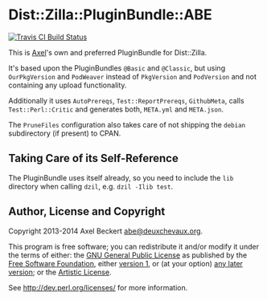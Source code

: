 Dist::Zilla::PluginBundle::ABE
==============================

[![Travis CI Build Status](https://travis-ci.org/xtaran/dist-zilla-pluginbundle-abe.svg)](https://travis-ci.org/xtaran/dist-zilla-pluginbundle-abe)

This is [Axel](https://metacpan.org/author/ABE)'s own and preferred PluginBundle for Dist::Zilla.

It's based upon the PluginBundles `@Basic` and `@Classic`, but using
`OurPkgVersion` and `PodWeaver` instead of `PkgVersion` and
`PodVersion` and not containing any upload functionality.

Additionally it uses `AutoPrereqs`, `Test::ReportPrereqs`,
`GithubMeta`, calls `Test::Perl::Critic` and generates both,
`META.yml` and `META.json`.

The `PruneFiles` configuration also takes care of not shipping the
`debian` subdirectory (if present) to CPAN.


Taking Care of its Self-Reference
---------------------------------

The PluginBundle uses itself already, so you need to include the `lib`
directory when calling `dzil`, e.g. `dzil -Ilib test`.


Author, License and Copyright
-----------------------------

Copyright 2013-2014 Axel Beckert <abe@deuxchevaux.org>.

This program is free software; you can redistribute it and/or modify
it under the terms of either: the
[GNU General Public License](https://www.gnu.org/licenses/gpl) as
published by the [Free Software Foundation](https://www.fsf.org/),
either [version 1](https://www.gnu.org/licenses/old-licenses/gpl-1.0),
or (at your option)
[any later version](https://www.gnu.org/licenses/#GPL); or the
[Artistic License](http://dev.perl.org/licenses/artistic.html).

See http://dev.perl.org/licenses/ for more information.
